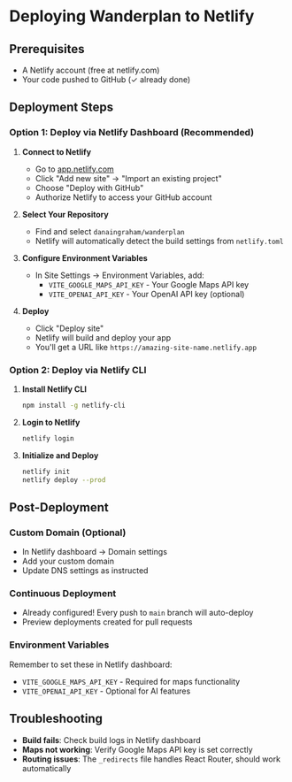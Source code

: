 # Deploying Wanderplan to Netlify

## Prerequisites
- A Netlify account (free at netlify.com)
- Your code pushed to GitHub (✓ already done)

## Deployment Steps

### Option 1: Deploy via Netlify Dashboard (Recommended)

1. **Connect to Netlify**
   - Go to [app.netlify.com](https://app.netlify.com)
   - Click "Add new site" → "Import an existing project"
   - Choose "Deploy with GitHub"
   - Authorize Netlify to access your GitHub account

2. **Select Your Repository**
   - Find and select `danaingraham/wanderplan`
   - Netlify will automatically detect the build settings from `netlify.toml`

3. **Configure Environment Variables**
   - In Site Settings → Environment Variables, add:
     - `VITE_GOOGLE_MAPS_API_KEY` - Your Google Maps API key
     - `VITE_OPENAI_API_KEY` - Your OpenAI API key (optional)

4. **Deploy**
   - Click "Deploy site"
   - Netlify will build and deploy your app
   - You'll get a URL like `https://amazing-site-name.netlify.app`

### Option 2: Deploy via Netlify CLI

1. **Install Netlify CLI**
   ```bash
   npm install -g netlify-cli
   ```

2. **Login to Netlify**
   ```bash
   netlify login
   ```

3. **Initialize and Deploy**
   ```bash
   netlify init
   netlify deploy --prod
   ```

## Post-Deployment

### Custom Domain (Optional)
- In Netlify dashboard → Domain settings
- Add your custom domain
- Update DNS settings as instructed

### Continuous Deployment
- Already configured! Every push to `main` branch will auto-deploy
- Preview deployments created for pull requests

### Environment Variables
Remember to set these in Netlify dashboard:
- `VITE_GOOGLE_MAPS_API_KEY` - Required for maps functionality
- `VITE_OPENAI_API_KEY` - Optional for AI features

## Troubleshooting

- **Build fails**: Check build logs in Netlify dashboard
- **Maps not working**: Verify Google Maps API key is set correctly
- **Routing issues**: The `_redirects` file handles React Router, should work automatically